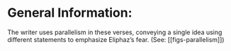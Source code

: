 # General Information:

The writer uses parallelism in these verses, conveying a single idea using different statements to emphasize Eliphaz’s fear. (See: [[figs-parallelism]])